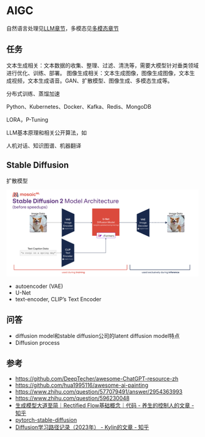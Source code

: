 # AIGC
自然语言处理见[LLM章节](./12_llm.md)，多模态见[多模态章节](./14_multimodal.md)


## 任务
文本生成相关：文本数据的收集、整理、过滤、清洗等，需要大模型针对垂类领域进行优化、训练、部署。
图像生成相关：文本生成图像，图像生成图像，文本生成视频，文本生成语音。GAN、扩散模型、图像生成、多模态生成等。


分布式训练、蒸馏加速

Python、Kubernetes、Docker、Kafka、Redis、MongoDB

LORA，P-Tuning

LLM基本原理和相关公开算法，如


人机对话、知识图谱、机器翻译


## Stable Diffusion
扩散模型

![](../.github/assets/02ml-sd.png)

- autoencoder (VAE)
- U-Net
- text-encoder, CLIP’s Text Encoder


## 问答
- diffusion model和stable diffusion公司的latent diffusion model特点
- Diffusion process


## 参考
- https://github.com/DeepTecher/awesome-ChatGPT-resource-zh
- https://github.com/hua1995116/awesome-ai-painting
- https://www.zhihu.com/question/577079491/answer/2954363993
- https://www.zhihu.com/question/596230048
- [生成模型大道至简｜Rectified Flow基础概念｜代码 - 养生的控制人的文章 - 知乎](https://zhuanlan.zhihu.com/p/687740527)
- [pytorch-stable-diffusion](https://github.com/hkproj/pytorch-stable-diffusion)
- [Diffusion学习路径记录（2023年） - Kylin的文章 - 知乎](https://zhuanlan.zhihu.com/p/605973097)
